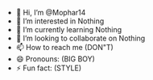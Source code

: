 - 👋 Hi, I’m @Mophar14
- 👀 I’m interested in Nothing
- 🌱 I’m currently learning Nothing
- 💞️ I’m looking to collaborate on Nothing
- 📫 How to reach me (DON"T)
- 😄 Pronouns: (BIG BOY)
- ⚡ Fun fact: (STYLE)

<!---
Mophar14/Mophar14 is a ✨ special ✨ repository because its `README.md` (this file) appears on your GitHub profile.
You can click the Preview link to take a look at your changes.
--->
